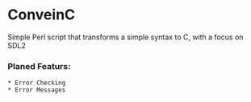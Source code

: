 # ConveinC
Simple Perl script that transforms a simple syntax to C, with a focus on SDL2
### Planed Featurs:
	* Error Checking
	* Error Messages
